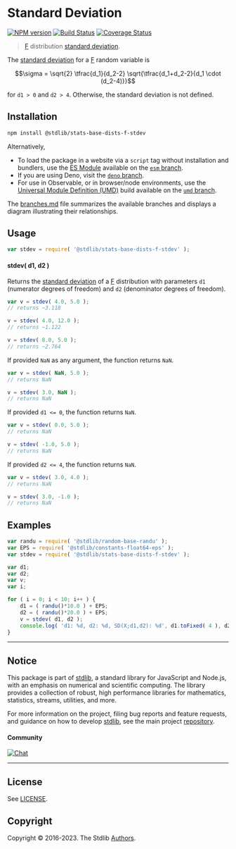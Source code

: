 <!--

@license Apache-2.0

Copyright (c) 2018 The Stdlib Authors.

Licensed under the Apache License, Version 2.0 (the "License");
you may not use this file except in compliance with the License.
You may obtain a copy of the License at

   http://www.apache.org/licenses/LICENSE-2.0

Unless required by applicable law or agreed to in writing, software
distributed under the License is distributed on an "AS IS" BASIS,
WITHOUT WARRANTIES OR CONDITIONS OF ANY KIND, either express or implied.
See the License for the specific language governing permissions and
limitations under the License.

-->

# Standard Deviation

[![NPM version][npm-image]][npm-url] [![Build Status][test-image]][test-url] [![Coverage Status][coverage-image]][coverage-url] <!-- [![dependencies][dependencies-image]][dependencies-url] -->

> [F][f-distribution] distribution [standard deviation][standard-deviation].

<!-- Section to include introductory text. Make sure to keep an empty line after the intro `section` element and another before the `/section` close. -->

<section class="intro">

The [standard deviation][standard-deviation] for a [F][f-distribution] random variable is

<!-- <equation class="equation" label="eq:f_stdev" align="center" raw="\sigma = \sqrt{2} \tfrac{d_1}{d_2-2} \sqrt{\tfrac{d_1+d_2-2}{d_1 \cdot (d_2-4)}}" alt="Standard deviation for an F distribution."> -->

```math
\sigma = \sqrt{2} \tfrac{d_1}{d_2-2} \sqrt{\tfrac{d_1+d_2-2}{d_1 \cdot (d_2-4)}}
```

<!-- <div class="equation" align="center" data-raw-text="\sigma = \sqrt{2} \tfrac{d_1}{d_2-2} \sqrt{\tfrac{d_1+d_2-2}{d_1 \cdot (d_2-4)}}" data-equation="eq:f_stdev">
    <img src="https://cdn.jsdelivr.net/gh/stdlib-js/stdlib@51534079fef45e990850102147e8945fb023d1d0/lib/node_modules/@stdlib/stats/base/dists/f/stdev/docs/img/equation_f_stdev.svg" alt="Standard deviation for an F distribution.">
    <br>
</div> -->

<!-- </equation> -->

for `d1 > 0` and `d2 > 4`. Otherwise, the standard deviation is not defined.

</section>

<!-- /.intro -->

<!-- Package usage documentation. -->

<section class="installation">

## Installation

```bash
npm install @stdlib/stats-base-dists-f-stdev
```

Alternatively,

-   To load the package in a website via a `script` tag without installation and bundlers, use the [ES Module][es-module] available on the [`esm` branch][esm-url].
-   If you are using Deno, visit the [`deno` branch][deno-url].
-   For use in Observable, or in browser/node environments, use the [Universal Module Definition (UMD)][umd] build available on the [`umd` branch][umd-url].

The [branches.md][branches-url] file summarizes the available branches and displays a diagram illustrating their relationships.

</section>

<section class="usage">

## Usage

```javascript
var stdev = require( '@stdlib/stats-base-dists-f-stdev' );
```

#### stdev( d1, d2 )

Returns the [standard deviation][standard-deviation] of a [F][f-distribution] distribution with parameters `d1` (numerator degrees of freedom) and `d2` (denominator degrees of freedom).

```javascript
var v = stdev( 4.0, 5.0 );
// returns ~3.118

v = stdev( 4.0, 12.0 );
// returns ~1.122

v = stdev( 8.0, 5.0 );
// returns ~2.764
```

If provided `NaN` as any argument, the function returns `NaN`.

```javascript
var v = stdev( NaN, 5.0 );
// returns NaN

v = stdev( 3.0, NaN );
// returns NaN
```

If provided `d1 <= 0`, the function returns `NaN`.

```javascript
var v = stdev( 0.0, 5.0 );
// returns NaN

v = stdev( -1.0, 5.0 );
// returns NaN
```

If provided `d2 <= 4`, the function returns `NaN`.

```javascript
var v = stdev( 3.0, 4.0 );
// returns NaN

v = stdev( 3.0, -1.0 );
// returns NaN
```

</section>

<!-- /.usage -->

<!-- Package usage notes. Make sure to keep an empty line after the `section` element and another before the `/section` close. -->

<section class="notes">

</section>

<!-- /.notes -->

<!-- Package usage examples. -->

<section class="examples">

## Examples

<!-- eslint no-undef: "error" -->

```javascript
var randu = require( '@stdlib/random-base-randu' );
var EPS = require( '@stdlib/constants-float64-eps' );
var stdev = require( '@stdlib/stats-base-dists-f-stdev' );

var d1;
var d2;
var v;
var i;

for ( i = 0; i < 10; i++ ) {
    d1 = ( randu()*10.0 ) + EPS;
    d2 = ( randu()*20.0 ) + EPS;
    v = stdev( d1, d2 );
    console.log( 'd1: %d, d2: %d, SD(X;d1,d2): %d', d1.toFixed( 4 ), d2.toFixed( 4 ), v.toFixed( 4 ) );
}
```

</section>

<!-- /.examples -->

<!-- Section to include cited references. If references are included, add a horizontal rule *before* the section. Make sure to keep an empty line after the `section` element and another before the `/section` close. -->

<section class="references">

</section>

<!-- /.references -->

<!-- Section for related `stdlib` packages. Do not manually edit this section, as it is automatically populated. -->

<section class="related">

</section>

<!-- /.related -->

<!-- Section for all links. Make sure to keep an empty line after the `section` element and another before the `/section` close. -->


<section class="main-repo" >

* * *

## Notice

This package is part of [stdlib][stdlib], a standard library for JavaScript and Node.js, with an emphasis on numerical and scientific computing. The library provides a collection of robust, high performance libraries for mathematics, statistics, streams, utilities, and more.

For more information on the project, filing bug reports and feature requests, and guidance on how to develop [stdlib][stdlib], see the main project [repository][stdlib].

#### Community

[![Chat][chat-image]][chat-url]

---

## License

See [LICENSE][stdlib-license].


## Copyright

Copyright &copy; 2016-2023. The Stdlib [Authors][stdlib-authors].

</section>

<!-- /.stdlib -->

<!-- Section for all links. Make sure to keep an empty line after the `section` element and another before the `/section` close. -->

<section class="links">

[npm-image]: http://img.shields.io/npm/v/@stdlib/stats-base-dists-f-stdev.svg
[npm-url]: https://npmjs.org/package/@stdlib/stats-base-dists-f-stdev

[test-image]: https://github.com/stdlib-js/stats-base-dists-f-stdev/actions/workflows/test.yml/badge.svg?branch=main
[test-url]: https://github.com/stdlib-js/stats-base-dists-f-stdev/actions/workflows/test.yml?query=branch:main

[coverage-image]: https://img.shields.io/codecov/c/github/stdlib-js/stats-base-dists-f-stdev/main.svg
[coverage-url]: https://codecov.io/github/stdlib-js/stats-base-dists-f-stdev?branch=main

<!--

[dependencies-image]: https://img.shields.io/david/stdlib-js/stats-base-dists-f-stdev.svg
[dependencies-url]: https://david-dm.org/stdlib-js/stats-base-dists-f-stdev/main

-->

[chat-image]: https://img.shields.io/gitter/room/stdlib-js/stdlib.svg
[chat-url]: https://app.gitter.im/#/room/#stdlib-js_stdlib:gitter.im

[stdlib]: https://github.com/stdlib-js/stdlib

[stdlib-authors]: https://github.com/stdlib-js/stdlib/graphs/contributors

[umd]: https://github.com/umdjs/umd
[es-module]: https://developer.mozilla.org/en-US/docs/Web/JavaScript/Guide/Modules

[deno-url]: https://github.com/stdlib-js/stats-base-dists-f-stdev/tree/deno
[umd-url]: https://github.com/stdlib-js/stats-base-dists-f-stdev/tree/umd
[esm-url]: https://github.com/stdlib-js/stats-base-dists-f-stdev/tree/esm
[branches-url]: https://github.com/stdlib-js/stats-base-dists-f-stdev/blob/main/branches.md

[stdlib-license]: https://raw.githubusercontent.com/stdlib-js/stats-base-dists-f-stdev/main/LICENSE

[f-distribution]: https://en.wikipedia.org/wiki/F_distribution

[standard-deviation]: https://en.wikipedia.org/wiki/Standard_deviation

</section>

<!-- /.links -->
